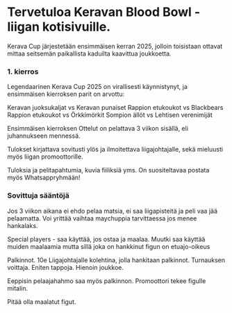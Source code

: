 # Tervetuloa Keravan Blood Bowl -liigan kotisivuille.
Kerava Cup järjestetään ensimmäisen kerran 2025, jolloin toisistaan ottavat mittaa seitsemän paikallista kaduilta kaavittua joukkoetta.


### 1. kierros 
Legendaarinen Kerava Cup 2025 on virallisesti käynnistynyt, ja ensimmäisen kierroksen parit on arvottu:


Keravan juoksukaljat vs Keravan punaiset
Rappion etukoukot vs Blackbears
Rappion etukoukot vs Örkkimörkit
Sompion ällöt vs Lehtisen verenimijät

Ensimmäisen kierroksen Ottelut on pelattava 3 viikon sisällä, eli juhannukseen mennessä. 

Tulokset kirjattava sovitusti ylös ja ilmoitettava liigajohtajalle, sekä mieluusti myös liigan promoottorille. 

Tuloksia ja pelitapahtumia, kuvia fiiliksiä yms. On suositeltavaa postata myös Whatsappryhmään!

### Sovittuja sääntöjä

Jos 3 viikon aikana ei ehdo pelaa matsia, ei saa liigapisteitä ja peli vaa jää pelaamatta. Voi yrittää vaihtaa maychuppia tarvittaessa jos menee hankalaks.

Special players - saa käyttää, jos ostaa ja maalaa. Muutki saa käyttää muiden maalaamia mutta sillä joka on hankkinut figun  on etuajo-oikeus

Palkinnot. 10e Liigajohtajalle kolehtina, jolla hankitaan palkinnot. Turnauksen voittaja. Eniten tappoja. Hienoin joukkoe. 

Eeppisin pelaajahahmo saa myös palkinnon. Promoottori tekee figulle mitalin.

Pitää olla maalatut figut.
